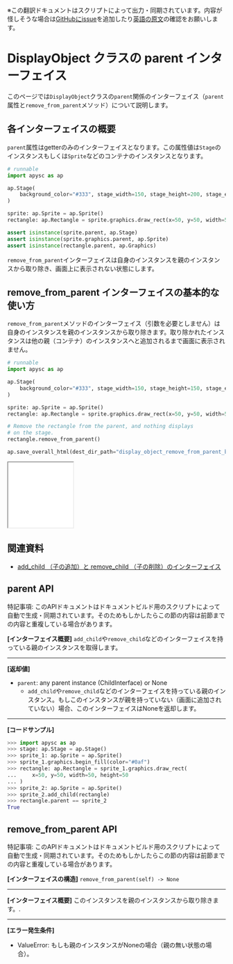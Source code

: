 <span class="inconspicuous-txt">※この翻訳ドキュメントはスクリプトによって出力・同期されています。内容が怪しそうな場合は<a href="https://github.com/simon-ritchie/apysc/issues" target="_blank">GitHubにissue</a>を追加したり[英語の原文](https://simon-ritchie.github.io/apysc/en/display_object_parent.html)の確認をお願いします。</span>

# DisplayObject クラスの parent インターフェイス

このページでは`DisplayObject`クラスの`parent`関係のインターフェイス（`parent`属性と`remove_from_parent`メソッド）について説明します。

## 各インターフェイスの概要

`parent`属性はgetterのみのインターフェイスとなります。この属性値は`Stage`のインスタンスもしくは`Sprite`などのコンテナのインスタンスとなります。

```py
# runnable
import apysc as ap

ap.Stage(
    background_color="#333", stage_width=150, stage_height=200, stage_elem_id="stage"
)

sprite: ap.Sprite = ap.Sprite()
rectangle: ap.Rectangle = sprite.graphics.draw_rect(x=50, y=50, width=50, height=50)

assert isinstance(sprite.parent, ap.Stage)
assert isinstance(sprite.graphics.parent, ap.Sprite)
assert isinstance(rectangle.parent, ap.Graphics)
```

`remove_from_parent`インターフェイスは自身のインスタンスを親のインスタンスから取り除き、画面上に表示されない状態にします。

## remove_from_parent インターフェイスの基本的な使い方

`remove_from_parent`メソッドのインターフェイス（引数を必要としません）は自身のインスタンスを親のインスタンスから取り除きます。取り除かれたインスタンスは他の親（コンテナ）のインスタンスへと追加されるまで画面に表示されません。

```py
# runnable
import apysc as ap

ap.Stage(
    background_color="#333", stage_width=150, stage_height=150, stage_elem_id="stage"
)

sprite: ap.Sprite = ap.Sprite()
rectangle: ap.Rectangle = sprite.graphics.draw_rect(x=50, y=50, width=50, height=50)

# Remove the rectangle from the parent, and nothing displays
# on the stage.
rectangle.remove_from_parent()

ap.save_overall_html(dest_dir_path="display_object_remove_from_parent_basic_usage/")
```

<iframe src="static/display_object_remove_from_parent_basic_usage/index.html" width="150" height="150"></iframe>

## 関連資料

- [add_child （子の追加）と remove_child （子の削除）のインターフェイス](jp_add_child_and_remove_child.md)

## parent API

<span class="inconspicuous-txt">特記事項: このAPIドキュメントはドキュメントビルド用のスクリプトによって自動で生成・同期されています。そのためもしかしたらこの節の内容は前節までの内容と重複している場合があります。</span>

**[インターフェイス概要]** `add_child`や`remove_child`などのインターフェイスを持っている親のインスタンスを取得します。<hr>

**[返却値]**

- `parent`: any parent instance (ChildInterface) or None
  - `add_child`や`remove_child`などのインターフェイスを持っている親のインスタンス。もしこのインスタンスが親を持っていない（画面に追加されていない）場合、このインターフェイスはNoneを返却します。

<hr>

**[コードサンプル]**

```py
>>> import apysc as ap
>>> stage: ap.Stage = ap.Stage()
>>> sprite_1: ap.Sprite = ap.Sprite()
>>> sprite_1.graphics.begin_fill(color="#0af")
>>> rectangle: ap.Rectangle = sprite_1.graphics.draw_rect(
...     x=50, y=50, width=50, height=50
... )
>>> sprite_2: ap.Sprite = ap.Sprite()
>>> sprite_2.add_child(rectangle)
>>> rectangle.parent == sprite_2
True
```

## remove_from_parent API

<span class="inconspicuous-txt">特記事項: このAPIドキュメントはドキュメントビルド用のスクリプトによって自動で生成・同期されています。そのためもしかしたらこの節の内容は前節までの内容と重複している場合があります。</span>

**[インターフェイスの構造]** `remove_from_parent(self) -> None`<hr>

**[インターフェイス概要]** このインスタンスを親のインスタンスから取り除きます。.<hr>

**[エラー発生条件]**

- ValueError: もしも親のインスタンスがNoneの場合（親の無い状態の場合）。
